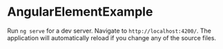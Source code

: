 # AngularElementExample

Run `ng serve` for a dev server. Navigate to `http://localhost:4200/`. The application will automatically reload if you change any of the source files.
